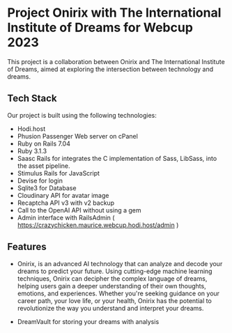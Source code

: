 

# Project Onirix with The International Institute of Dreams for Webcup 2023

This project is a collaboration between Onirix and The International Institute of Dreams, aimed at exploring the intersection between technology and dreams.

## Tech Stack

Our project is built using the following technologies:
- Hodi.host
- Phusion Passenger Web server on cPanel
- Ruby on Rails 7.04
- Ruby 3.1.3
- Saasc Rails for integrates the C implementation of Sass, LibSass, into the asset pipeline.
- Stimulus Rails for JavaScript
- Devise for login
- Sqlite3 for Database
- Cloudinary API for avatar image
- Recaptcha API v3 with v2 backup
- Call to the OpenAI API without using a gem
- Admin interface with RailsAdmin ( https://crazychicken.maurice.webcup.hodi.host/admin )

## Features
- Onirix, is an advanced AI technology that can analyze and decode your dreams to predict your future.
  Using cutting-edge machine learning techniques, Onirix can decipher the complex language of dreams, helping users gain a deeper understanding of their own   thoughts, emotions, and experiences. Whether you're seeking guidance on your career path, your love life, or your health, Onirix has the potential to       revolutionize the way you understand and interpret your dreams.
 
 - DreamVault for storing your  dreams with analysis



